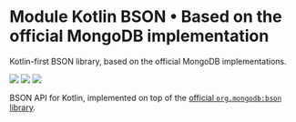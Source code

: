 # Module Kotlin BSON • Based on the official MongoDB implementation

Kotlin-first BSON library, based on the official MongoDB implementations.

<a href="https://search.maven.org/search?q=dev.opensavvy.ktmongo.bson-official"><img src="https://img.shields.io/maven-central/v/dev.opensavvy.ktmongo/bson-tests.svg?label=Maven%20Central"></a>
<a href="https://opensavvy.dev/open-source/stability.html"><img src="https://badgen.net/static/Stability/experimental/purple"></a>
<a href="https://javadoc.io/doc/dev.opensavvy.ktmongo/bson-official"><img src="https://badgen.net/static/Other%20versions/javadoc.io/blue"></a>

BSON API for Kotlin, implemented on top of the [official `org.mongodb:bson` library](https://javadoc.io/doc/org.mongodb/bson/latest/index.html).

